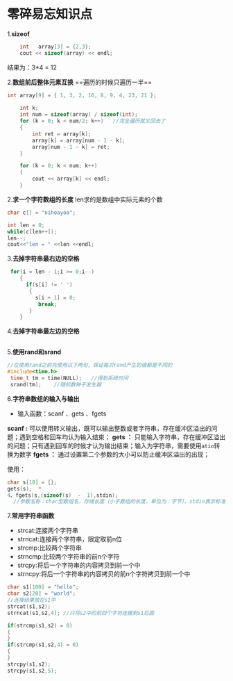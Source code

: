 # 零碎易忘知识点

1.**sizeof**
```cpp
	int   array[3] = {2,3};
	cout << sizeof(array) << endl;
```
结果为：3*4 = 12

2.**数组前后整体元素互换**
==遍历的时候只遍历一半==
```cpp
int array[9] = { 1, 3, 2, 16, 8, 9, 4, 23, 21 };
	
	int k;
	int num = sizeof(array) / sizeof(int);
	for (k = 0; k < num/2; k++)   //完全遍历就又回去了
	{
		int ret = array[k];
		array[k] = array[num - 1 - k];
		array[num - 1 - k] = ret;
	}

	for (k = 0; k < num; k++)
	{
		cout << array[k] << endl;
	}
```

2.**求一个字符数组的长度**
len求的是数组中实际元素的个数
```cpp
char c[] = "nihoayoa";

int len = 0;
while(c[len++]);
len--;
cout<<"len = " <<len <<endl; 
```



3.**去掉字符串最右边的空格**

```cpp
 for(i = len - 1;i >= 0;i--)
    {
      if(s[i] != ' ')
       { 
         s[i + 1] = 0;
          break;
       }
    }
```

4.**去掉字符串最左边的空格**
```cpp

```


5.**使用rand和srand**
```cpp
//在使用rand之前先使用以下两句，保证每次rand产生的值都是不同的
#include<time.h>
 time_t tm = time(NULL);   //得到系统时间
 srand(tm);    //随机数种子发生器
```

6.**字符串数组的输入与输出**

- 输入函数：scanf  、gets 、fgets

 **scanf :**  可以使用转义输出，既可以输出整数或者字符串，存在缓冲区溢出的问题；遇到空格和回车均认为输入结束；
  **gets ：** 只能输入字符串，存在缓冲区溢出的问题；只有遇到回车的时候才认为输出结束；输入为字符串，需要使用`atio`转换为数字
  **fgets ：** 通过设置第二个参数的大小可以防止缓冲区溢出的出现；

使用：
```cpp
char s[10] = {};
gets(s);  *
4、fgets(s,(sizeof(s)  -  1),stdin);
  //参数名称：char型数组名，存储长度（小于数组的长度，单位为：字节），stdin表示标准输入输出

```

7.**常用字符串函数**
- strcat:连接两个字符串
- strncat:连接两个字符串，限定取前n位
- strcmp:比较两个字符串
- strncmp:比较两个字符串的前n个字符
- strcpy:将后一个字符串的内容拷贝到前一个中
- strncpy:将后一个字符串的内容拷贝的前n个字符拷贝到前一个中

```cpp
char s1[100] = "hello";
char s2[20] = "world";
//连接结果放在s1中
strcat(s1,s2);
strncat(s1,s2,4); //只将s2中的前四个字符连接到s1后面

if(strcmp(s1,s2) = 0)
{
}
if(strcmp(s1,s2,4) = 0)
{
}
strcpy(s1,s2);
strcpy(s1,s2,5);
```







